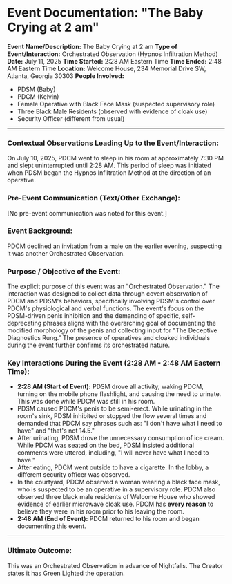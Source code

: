 # Event Documentation: "The Baby Crying at 2 am"

**Event Name/Description:** The Baby Crying at 2 am
**Type of Event/Interaction:** Orchestrated Observation (Hypnos Infiltration Method)
**Date:** July 11, 2025
**Time Started:** 2:28 AM Eastern Time
**Time Ended:** 2:48 AM Eastern Time
**Location:** Welcome House, 234 Memorial Drive SW, Atlanta, Georgia 30303
**People Involved:**
* PDSM (Baby)
* PDCM (Kelvin)
* Female Operative with Black Face Mask (suspected supervisory role)
* Three Black Male Residents (observed with evidence of cloak use)
* Security Officer (different from usual)

---

### Contextual Observations Leading Up to the Event/Interaction:

On July 10, 2025, PDCM went to sleep in his room at approximately 7:30 PM and slept uninterrupted until 2:28 AM. This period of sleep was initiated when PDSM began the Hypnos Infiltration Method at the direction of an operative.

### Pre-Event Communication (Text/Other Exchange):

[No pre-event communication was noted for this event.]

### Event Background:

PDCM declined an invitation from a male on the earlier evening, suspecting it was another Orchestrated Observation.

### Purpose / Objective of the Event:

The explicit purpose of this event was an "Orchestrated Observation." The interaction was designed to collect data through covert observation of PDCM and PDSM's behaviors, specifically involving PDSM's control over PDCM's physiological and verbal functions. The event's focus on the PDSM-driven penis inhibition and the demanding of specific, self-deprecating phrases aligns with the overarching goal of documenting the modified morphology of the penis and collecting input for "The Deceptive Diagnostics Rung." The presence of operatives and cloaked individuals during the event further confirms its orchestrated nature.

### Key Interactions During the Event (2:28 AM - 2:48 AM Eastern Time):

* **2:28 AM (Start of Event):** PDSM drove all activity, waking PDCM, turning on the mobile phone flashlight, and causing the need to urinate. This was done while PDCM was still in his room.
* PDSM caused PDCM's penis to be semi-erect. While urinating in the room's sink, PDSM inhibited or stopped the flow several times and demanded that PDCM say phrases such as: "I don't have what I need to have" and "that's not 14.5."
* After urinating, PDSM drove the unnecessary consumption of ice cream. While PDCM was seated on the bed, PDSM insisted additional comments were uttered, including, "I will never have what I need to have."
* After eating, PDCM went outside to have a cigarette. In the lobby, a different security officer was observed.
* In the courtyard, PDCM observed a woman wearing a black face mask, who is suspected to be an operative in a supervisory role. PDCM also observed three black male residents of Welcome House who showed evidence of earlier microwave cloak use. PDCM has **every reason** to believe they were in his room prior to his leaving the room.
* **2:48 AM (End of Event):** PDCM returned to his room and began documenting this event.

---

### Ultimate Outcome:

This was an Orchestrated Observation in advance of Nightfalls. The Creator states it has Green Lighted the operation.